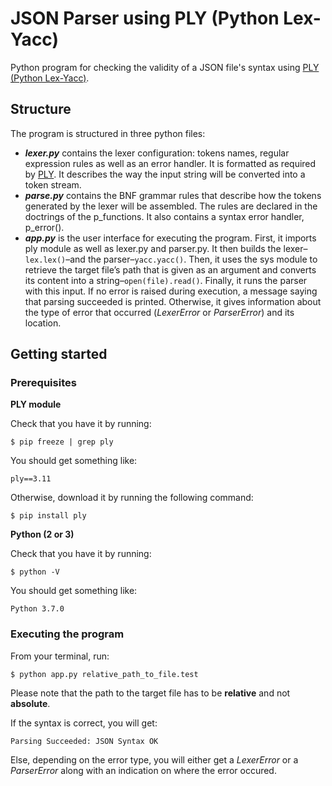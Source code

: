 # JSON Parser using PLY (Python Lex-Yacc)

Python program for checking the validity of a JSON file's syntax using [PLY (Python Lex-Yacc)](http://www.dabeaz.com/ply/ply.html).

## Structure

The program is structured in three python files:

* ***lexer.py*** contains the lexer configuration: tokens names, regular expression rules as well as an error handler. It is formatted as required by [PLY](http://www.dabeaz.com/ply/ply.html). It describes the way the input string will be converted into a token stream.
* ***parse.py*** contains the BNF grammar rules that describe how the tokens generated by the lexer will be assembled. The rules are declared in the doctrings of the p_functions. It also contains a syntax error handler, p_error().
* ***app.py*** is the user interface for executing the program. First, it imports ply module as well as lexer.py and parser.py. It then builds the lexer–`lex.lex()`–and the parser–`yacc.yacc()`. Then, it uses the sys module to retrieve the target file’s path that is given as an argument and converts its content into a string–`open(file).read()`. Finally, it runs the parser with this input. If no error is raised during execution, a message saying that parsing succeeded is printed. Otherwise, it gives information about the type of error that occurred (*LexerError* or *ParserError*) and its location.

## Getting started

### Prerequisites 

**PLY module**

Check that you have it by running:

```
$ pip freeze | grep ply
```

You should get something like:

```
ply==3.11
```

Otherwise, download it by running the following command:

```
$ pip install ply
```

**Python (2 or 3)**

Check that you have it by running:

```
$ python -V
```

You should get something like:

```
Python 3.7.0
```

### Executing the program

From your terminal, run:

```
$ python app.py relative_path_to_file.test
```

Please note that the path to the target file has to be **relative** and not **absolute**.

If the syntax is correct, you will get:

```
Parsing Succeeded: JSON Syntax OK
```

Else, depending on the error type, you will either get a *LexerError* or a *ParserError* along with an indication on where the error occured.
